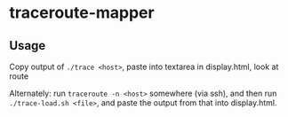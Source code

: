 # traceroute-mapper

## Usage

Copy output of `./trace <host>`, paste into textarea in display.html, look at route

Alternately: run `traceroute -n <host>` somewhere (via ssh), and then run `./trace-load.sh <file>`, and paste the output from that into display.html.
